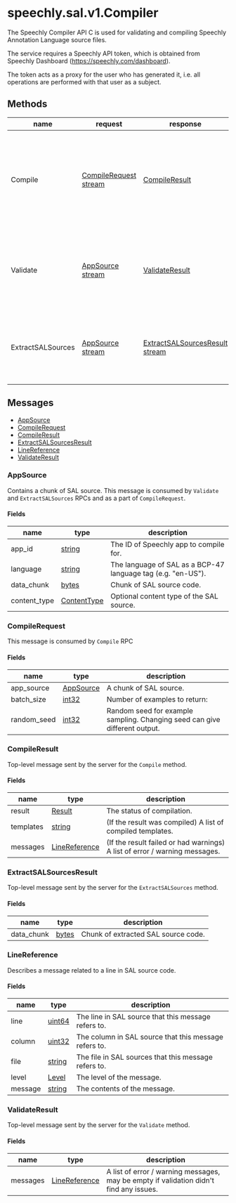 
<a name="speechly.sal.v1.Compiler"></a>
# speechly.sal.v1.Compiler

The Speechly Compiler API C is used for validating and compiling Speechly Annotation Language source files.

The service requires a Speechly API token, which is obtained from Speechly Dashboard (https://speechly.com/dashboard).

The token acts as a proxy for the user who has generated it,
i.e. all operations are performed with that user as a subject.

## Methods

| name | request | response | description |
| ---- | ------- | -------- | ----------- |
| Compile | [CompileRequest stream](#speechly.sal.v1.CompileRequest) | [CompileResult](#speechly.sal.v1.CompileResult) | Compiles the SAL source and returns compiled templates and / or any compilation errors and warnings. |
| Validate | [AppSource stream](#speechly.sal.v1.AppSource) | [ValidateResult](#speechly.sal.v1.ValidateResult) | Validates the SAL source and returns compilation notices / warnings and errors, if any. |
| ExtractSALSources | [AppSource stream](#speechly.sal.v1.AppSource) | [ExtractSALSourcesResult stream](#speechly.sal.v1.ExtractSALSourcesResult) | Extracts raw, not compiled SAL templates from the SAL source. |

## Messages

- [AppSource](#speechly.sal.v1.AppSource)
- [CompileRequest](#speechly.sal.v1.CompileRequest)
- [CompileResult](#speechly.sal.v1.CompileResult)
- [ExtractSALSourcesResult](#speechly.sal.v1.ExtractSALSourcesResult)
- [LineReference](#speechly.sal.v1.LineReference)
- [ValidateResult](#speechly.sal.v1.ValidateResult)


<a name="speechly.sal.v1.AppSource"></a>
### AppSource

Contains a chunk of SAL source.
This message is consumed by `Validate` and `ExtractSALSources` RPCs and as a part of `CompileRequest`.

#### Fields

| name | type | description |
| ---- | ---- | ----------- |
| app_id | [string](#string) | The ID of Speechly app to compile for. |
| language | [string](#string) | The language of SAL as a BCP-47 language tag (e.g. "en-US"). |
| data_chunk | [bytes](#bytes) | Chunk of SAL source code. |
| content_type | [ContentType](#speechly.sal.v1.AppSource.ContentType) | Optional content type of the SAL source. |


<a name="speechly.sal.v1.CompileRequest"></a>
### CompileRequest

This message is consumed by `Compile` RPC

#### Fields

| name | type | description |
| ---- | ---- | ----------- |
| app_source | [AppSource](#speechly.sal.v1.AppSource) | A chunk of SAL source. |
| batch_size | [int32](#int32) | Number of examples to return: |
| random_seed | [int32](#int32) | Random seed for example sampling. Changing seed can give different output. |


<a name="speechly.sal.v1.CompileResult"></a>
### CompileResult

Top-level message sent by the server for the `Compile` method.

#### Fields

| name | type | description |
| ---- | ---- | ----------- |
| result | [Result](#speechly.sal.v1.CompileResult.Result) | The status of compilation. |
| templates | [string](#string) | (If the result was compiled) A list of compiled templates. |
| messages | [LineReference](#speechly.sal.v1.LineReference) | (If the result failed or had warnings) A list of error / warning messages. |


<a name="speechly.sal.v1.ExtractSALSourcesResult"></a>
### ExtractSALSourcesResult

Top-level message sent by the server for the `ExtractSALSources` method.

#### Fields

| name | type | description |
| ---- | ---- | ----------- |
| data_chunk | [bytes](#bytes) | Chunk of extracted SAL source code. |


<a name="speechly.sal.v1.LineReference"></a>
### LineReference

Describes a message related to a line in SAL source code.

#### Fields

| name | type | description |
| ---- | ---- | ----------- |
| line | [uint64](#uint64) | The line in SAL source that this message refers to. |
| column | [uint32](#uint32) | The column in SAL source that this message refers to. |
| file | [string](#string) | The file in SAL sources that this message refers to. |
| level | [Level](#speechly.sal.v1.LineReference.Level) | The level of the message. |
| message | [string](#string) | The contents of the message. |


<a name="speechly.sal.v1.ValidateResult"></a>
### ValidateResult

Top-level message sent by the server for the `Validate` method.

#### Fields

| name | type | description |
| ---- | ---- | ----------- |
| messages | [LineReference](#speechly.sal.v1.LineReference) | A list of error / warning messages, may be empty if validation didn't find any issues. |


